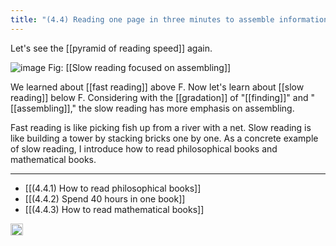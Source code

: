 ```yaml
---
title: "(4.4) Reading one page in three minutes to assemble information"
---
```


Let's see the [[pyramid of reading speed]] again.

![image](https://gyazo.com/f7e65e4282a0b8f83f3d2b5555fc0196/thumb/1000)
Fig: [[Slow reading focused on assembling]]

We learned about [[fast reading]] above F. Now let's learn about [[slow reading]] below F. Considering with the [[gradation]] of "[[finding]]" and "[[assembling]]," the slow reading has more emphasis on assembling.

Fast reading is like picking fish up from a river with a net. Slow reading is like building a tower by stacking bricks one by one. As a concrete example of slow reading, I introduce how to read philosophical books and mathematical books.

---

- [[(4.4.1) How to read philosophical books]]
- [[(4.4.2) Spend 40 hours in one book]]
- [[(4.4.3) How to read mathematical books]]

<img src='https://scrapbox.io/api/pages/nishio/en/icon' alt='en.icon' height="19.5"/>